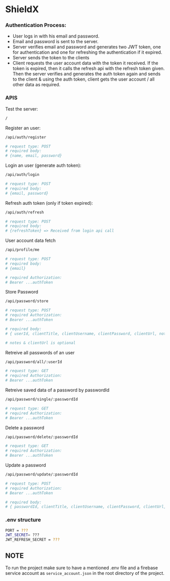 # ShieldX


### Authentication Process:

- User logs in with his email and password.
- Email and password is sent to the server.
- Server verifies email and password and generates two JWT token, one for authentication and one for refreshing the authentication if it expired.
- Server sends the token to the clients
- Client requests the user account data with the token it received. If the token is expired, then it calls the refresh api with the refresh token given. Then the server verifies and generates the auth token again and sends to the client & using the auth token, client gets the user account / all other data as required.



### APIS

Test the server:
```bash
/
```

Register an user:

```bash
/api/auth/register

# request type: POST
# required body:
# {name, email, password}
```

Login an user (generate auth token):

```bash
/api/auth/login

# request type: POST
# required body:
# {email, password}
```

Refresh auth token (only if token expired):
```bash
/api/auth/refresh

# request type: POST
# required body:
# {refreshToken} => Received from login api call
```

User account data fetch
```bash
/api/profile/me

# request type: POST
# required body:
# {email}

# required Authorization:
# Bearer ...authToken
```

Store Password
```bash
/api/password/store

# request type: POST
# required Authorization:
# Bearer ...authToken

# required body:
# { userId, clientTitle, clientUsername, clientPassword, clientUrl, notes }

# notes & clientUrl is optional
```

Retreive all passwords of an user
```bash
/api/password/all/:userId

# request type: GET
# required Authorization:
# Bearer ...authToken
```

Retreive saved data of a password by passwordId
```bash
/api/password/single/:passwordId

# request type: GET
# required Authorization:
# Bearer ...authToken
```


Delete a password
```bash
/api/password/delete/:passwordId

# request type: GET
# required Authorization:
# Bearer ...authToken
```


Update a password
```bash
/api/password/update/:passwordId

# request type: POST
# required Authorization:
# Bearer ...authToken

# required body:
# { passwordId, clientTitle, clientUsername, clientPassword, clientUrl, notes }
```


### .env structure
```bash
PORT = ???
JWT_SECRET= ???
JWT_REFRESH_SECRET = ???
```


## NOTE

To run the project make sure to have a mentioned .env file and a firebase service account as `service_account.json` in the root directory of the project.